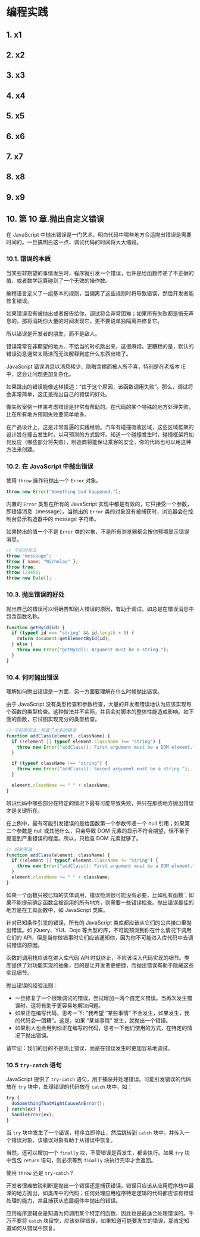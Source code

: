 # 编程实践

## 1. x1

## 2. x2

## 3. x3

## 4. x4

## 5. x5

## 6. x6

## 7. x7

## 8. x8

## 9. x9

## 10. 第 10 章.抛出自定义错误

在 JavaScript 中抛出错误是一门艺术，明白代码中哪些地方合适抛出错误是需要时间的。一旦搞明白这一点，调试代码的时间将大大缩段。

### 10.1. 错误的本质

当某些非期望的事情发生时，程序就引发一个错误，也许是给函数传递了不正确的值，或者数学运算碰到了一个无效的操作数。

编程语言定义了一组基本的规则，当偏离了这些规则时将导致错误，然后开发者能修复错误。

如果错误没有被抛出或者报告给你，调试将会非常困难；如果所有失败都是悄无声息的，那将消耗你大量的时间发现它，更不要说单独隔离并修复它。

所以错误是开发者的朋友，而不是敌人。

错误常常在非期望的地方、不恰当的时机跳出来，这很麻烦。更糟糕的是，默认的错误消息通常太简洁而无法解释到底什么东西出错了。

JavaScript 错误消息以消息稀少、隐晦含糊而被人所不喜，特别是在老版本 IE 中，这会让问题更加复杂化。

如果跳出的错误能像这样描述：“由于这个原因，该函数调用失败”。那么，调试将会非常简单，这正是抛出自己的错误的好处。

像失败案例一样来考虑错误是非常有帮助的。在代码的某个特殊的地方处理失败，比在所有地方预期失败要简单地多。

在产品设计上，这是非常普遍的实践经验。汽车有碰撞吸收区域，这些区域框架的设计旨在撞击发生时，以可预测的方式毁坏。知道一个碰撞发生时，碰撞框架将如何反应（哪些部分将失败），制造商将能保证乘客的安全，你的代码也可以用这种方法来创建。

### 10.2. 在 JavaScript 中抛出错误

使用 `throw` 操作符抛出一个 `Error` 对象。

```javascript
throw new Error("Something bad happened.");
```

内置的 `Error` 类型在所有的 JavaScript 实现中都是有效的，它只接受一个参数，即错误消息（message）。当抛出的 `Error` 类的对象没有被捕获时，浏览器会在控制台显示构造器中的 message 字符串。

如果抛出的值一个不是 `Error` 类的对象，不是所有浏览器都会按你预期显示错误消息，

```javascript
// 不好的写法
throw "messaage";
throw { name: "Nicholas" };
throw true;
throw 123456;
throw new Date();
```

### 10.3. 抛出错误的好处

抛出自己的错误可以明确告知别人错误的原因，有助于调试。如总是在错误消息中包含函数名称。

```javascript
function getById(id) {
  if (typeof id === "string" && id.length > 0) {
    return document.getElementById(id);
  } else {
    throw new Error("getById(): Argument must be a string.");
  }
}
```

### 10.4. 何时抛出错误

理解如何抛出错误是一方面，另一方面要理解在什么时候抛出错误。

由于 JavaScript 没有类型检查和参数检查，大量的开发者错误地认为应该实现每个函数的类型检查。这种做法并不实际，并且会对脚本的整体性能造成影响。如下面的函数，它试图实现充分的类型检查。

```javascript
// 不好的写法：检查了太多的错误
function addClass(element, className) {
  if (!element || typeof element.className !== "string") {
    throw new Error("addClass(): First argument must be a DOM element.");
  }

  if (typeof className !== "string") {
    throw new Error("addClass(): Second argument must be a string.");
  }

  element.className += " " + className;
}
```

辨识代码中哪些部分在特定的情况下最有可能导致失败，并只在那些地方抛出错误才是关键所在。

在上例中，最有可能引发错误的是给函数第一个参数传递一个 null 引用；如果第二个参数是 null 或其他什么，只会导致 DOM 元素的显示不符合期望，但不至于提高到严重错误的程度。所以，只检查 DOM 元素就够了。

```javascript
// 好的写法
function addClass(element, className) {
  if (!element || typeof element.className != "string") {
    throw new Error("addClass(): First argument must be a DOM element.");
  }
  element.className += " " + className;
}
```

如果一个函数只被已知的实体调用，错误检测很可能没有必要，比如私有函数；如果不能提前确定函数会被调用的所有地方，则需要一些错误检查。抛出错误最佳的地方是在工具函数中，如 JavaScript 类库。

针对已知条件引发的错误，所有的 JavaScript 类库都应该从它们的公共接口里抛出错误。如 jQuery、YUI、Dojo 等大型的库，不可能预测到你在什么情况下调用它们的 API，但是当你做错事时它们应该通知你，因为你不可能进入库代码中去调试错误的原因。

函数的调用栈应该在进入库代码 API 时就终止，不应该深入代码实现的细节。类库提供了对功能实现的抽象，目的是让开发者更便捷，而抛出错误有助于隐藏这些实现细节。

抛出错误的经验法则：

* 一旦修复了一个很难调试的错误，尝试增加一两个自定义错误。当再次发生错误时，这将有助于更容易地解决问题。
* 如果正在编写代码，思考一下: "我希望 “某些事情” 不会发生，如果发生，我的代码会一团糟"。这是，如果 “某些事情” 发生，就抛出一个错误。
* 如果别人也会用到你正在编写的代码，思考一下他们使用的方式，在特定的情况下抛出错误。

请牢记：我们的目的不是防止错误，而是在错误发生时更加容易地调试。

### 10.5 `try-catch` 语句

JavaScript 提供了 `try-catch` 语句，用于捕获并处理错误。可能引发错误的代码放在 `try` 块中，处理错误的代码放在 `catch` 块中，如：

```javascript
try {
  doSomethingThatMightCauseAnError();
} catch(ex) {
  handleError(ex);
}
```

当 `try` 块中发生了一个错误，程序立即停止，然后跳转到 `catch` 块中，并传入一个错误对象，该错误对象有助于从错误中恢复。

当然，还可以增加一个 `finally` 块，不管错误是否发生，都会执行。如果 `try` 块中包包 `return` 语句，则必须等到 `finally` 块执行完毕才会返回。

使用 `throw` 还是 `try-catch` ?

开发者很难敏锐判断是抛出一个错误还是捕获错误。错误只应该从应用程序栈中最深的地方抛出，如类库中的代码；任何处理应用程序特定逻辑的代码都应该有错误处理的能力，并且捕获从底层组件中抛出的错误。

应用程序逻辑总是知道为何调用某个特定的函数，因此也是最适合处理错误的。千万不要将 `catch` 块留空，应该处理错误，如果知道可能要发生的错误，那肯定知道如何从错误中恢复。